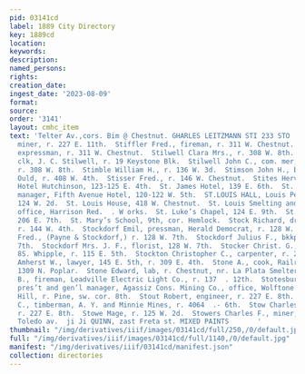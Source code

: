```yaml
---
pid: 03141cd
label: 1889 City Directory
key: 1889cd
location: 
keywords: 
description: 
named_persons: 
rights: 
creation_date: 
ingest_date: '2023-08-09'
format: 
source: 
order: '3141'
layout: cmhc_item
text: 'Telter Av.,cors. Bim @ Chestnut. GHARLES LEITZMANN STI 233 STO  Stid Ezekiel,
  miner, r. 227 E. 11th.  Stiffler Fred., fireman, r. 311 W. Chestnut.  Stiffer Henry,
  expressman, r. 311 W. Chestnut.  Stilwell Clara Mrs., r. 308 W. 8th.  Stilwell Frank,
  clk, J. C. Stilwell, r. 19 Keystone Blk.  Stilwell John C., com. mer, 123 E. 6th,
  r. 308 W. 8th.  Stimble William H., r. 136 W. 3d.  Stimson John H., barber, J. G.
  Ould, r. 408 W. 4th.  Stisser Fred., r. 146 W. Chestnut.  Stites Hervey G., propr,
  Hotel Hutchinson, 123-125 E. 4th.  St. James Hotel, 139 E. 6th.  St. John Myron,
  manager, Fifth Avenue Hotel, 120-122 W. 5th.  ST.LOUIS HALL, Louis Pelow, propr,
  124 W. 2d.  St. Louis House, 418 W. Chestnut.  St. Louis Smelting and Refining Co.,
  office, Harrison Red.  . W orks.  St. Luke’s Chapel, 124 E. 9th.  St. Luke’s Hospital,
  206 E. 7th.  St. Mary’s School, 9th, cor. Hemlock.  Stock Richard, driver, Cy. Allen,
  r. 144 W. 4th.  Stockdorf Emil, pressman, Herald Democrat, r. 128 W. 7th.  Stockdorf
  Fred., (Payne & Stockdorf,) r. 128 W. 7th.  Stockdorf Julius F., bkkpr, r. 128 W.
  7th.  Stockdorf Mrs. J. F., florist, 128 W. 7th.  Stocker Christ. G., clk, C. H.
  8S. Whipple, r. 115 E. 5th.  Stockton Christopher C., carpenter, r. 215 E. 11th.  Stone
  Amherst W., lawyer, 145 E. 5th, r. 309 E. 4th.  Stone A., cook, Railroad Restaurant,
  1309 N. Poplar.  Stone Edward, lab, r. Chestnut, nr. La Plata Smelter.  Stoner Dennis
  B., fireman, Leadville Electric Light Co., r. 137  . 12th.  Stotesbury John H.,
  pres’t and gen’l manager, Agassiz Cons. Mining Co., office, Wolftone Mine, Carbonate
  Hill, r. Pine, sw. cor. 8th.  Stout Robert, engineer, r. 227 E. 8th.  Stover Samuel
  C., timberman, A. Y. and Minnie Mines, r. 4064  .- 6th.  Stow Charles, fireman,
  r. 227 E. 8th.  Stowe Mage, r. 125 W. 2d.  Stowers Charles F., miner, r. 120 S.
  Toledo av.  ji Ji QUINN, zast Freta st. MIXED PAINTS       '
thumbnail: "/img/derivatives/iiif/images/03141cd/full/250,/0/default.jpg"
full: "/img/derivatives/iiif/images/03141cd/full/1140,/0/default.jpg"
manifest: "/img/derivatives/iiif/03141cd/manifest.json"
collection: directories
---
```

